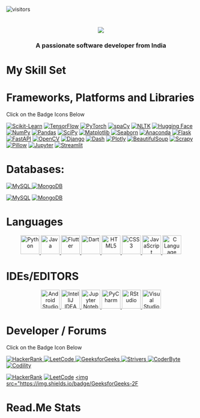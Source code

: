![visitors](https://visitor-badge.laobi.icu/badge?page_id=page.id)

<h1 align="center">
    <img src="https://readme-typing-svg.herokuapp.com/?font=Righteous&size=35&center=true&vCenter=true&width=500&height=70&duration=4000&lines=Hi+There!+👋;+I'm+Safwan+Nasir !;" />
</h1>

<h3 align="center">A passionate software developer from India</h3>
</div>
    
<!---
safwannasir49/safwannasir49 is a ✨ special ✨ repository because its `README.md` (this file) appears on your GitHub profile.
You can click the Preview link to take a look at your changes.
--->
# My Skill Set

# Frameworks, Platforms and Libraries
Click on the Badge Icons Below



<a href="https://scikit-learn.org/" target="_blank" rel="noopener noreferrer nofollow"><img src="https://skillicons.dev/icons?i=scikit-learn" alt="Scikit-Learn" /></a>
<a href="https://www.tensorflow.org/" target="_blank" rel="noopener noreferrer nofollow"><img src="https://skillicons.dev/icons?i=tensorflow" alt="TensorFlow" /></a>
<a href="https://pytorch.org/" target="_blank" rel="noopener noreferrer nofollow"><img src="https://skillicons.dev/icons?i=pytorch" alt="PyTorch" /></a>
<a href="https://spacy.io/" target="_blank" rel="noopener noreferrer nofollow"><img src="https://skillicons.dev/icons?i=spacy" alt="spaCy" /></a>
<a href="https://www.nltk.org/" target="_blank" rel="noopener noreferrer nofollow"><img src="https://skillicons.dev/icons?i=nltk" alt="NLTK" /></a>
<a href="https://huggingface.co/" target="_blank" rel="noopener noreferrer nofollow"><img src="https://skillicons.dev/icons?i=huggingface" alt="Hugging Face" /></a>
<a href="https://numpy.org/" target="_blank" rel="noopener noreferrer nofollow"><img src="https://skillicons.dev/icons?i=numpy" alt="NumPy" /></a>
<a href="https://pandas.pydata.org/" target="_blank" rel="noopener noreferrer nofollow"><img src="https://skillicons.dev/icons?i=pandas" alt="Pandas" /></a>
<a href="https://www.scipy.org/" target="_blank" rel="noopener noreferrer nofollow"><img src="https://skillicons.dev/icons?i=scipy" alt="SciPy" /></a>
<a href="https://matplotlib.org/" target="_blank" rel="noopener noreferrer nofollow"><img src="https://skillicons.dev/icons?i=matplotlib" alt="Matplotlib" /></a>
<a href="https://seaborn.pydata.org/" target="_blank" rel="noopener noreferrer nofollow"><img src="https://skillicons.dev/icons?i=seaborn" alt="Seaborn" /></a>
<a href="https://www.anaconda.com/" target="_blank" rel="noopener noreferrer nofollow"><img src="https://skillicons.dev/icons?i=anaconda" alt="Anaconda" /></a>
<a href="https://flask.palletsprojects.com/" target="_blank" rel="noopener noreferrer nofollow"><img src="https://skillicons.dev/icons?i=flask" alt="Flask" /></a>
<a href="https://fastapi.tiangolo.com/" target="_blank" rel="noopener noreferrer nofollow"><img src="https://skillicons.dev/icons?i=fastapi" alt="FastAPI" /></a>
<a href="https://opencv.org/" target="_blank" rel="noopener noreferrer nofollow"><img src="https://skillicons.dev/icons?i=opencv" alt="OpenCV" /></a>
<a href="https://www.djangoproject.com/" target="_blank" rel="noopener noreferrer nofollow"><img src="https://skillicons.dev/icons?i=django" alt="Django" /></a>
<a href="https://plotly.com/dash/" target="_blank" rel="noopener noreferrer nofollow"><img src="https://skillicons.dev/icons?i=dash" alt="Dash" /></a>
<a href="https://plotly.com/" target="_blank" rel="noopener noreferrer nofollow"><img src="https://skillicons.dev/icons?i=plotly" alt="Plotly" /></a>
<a href="https://www.crummy.com/software/BeautifulSoup/" target="_blank" rel="noopener noreferrer nofollow"><img src="https://skillicons.dev/icons?i=beautifulsoup" alt="BeautifulSoup" /></a>
<a href="https://scrapy.org/" target="_blank" rel="noopener noreferrer nofollow"><img src="https://skillicons.dev/icons?i=scrapy" alt="Scrapy" /></a>
<a href="https://python-pillow.org/" target="_blank" rel="noopener noreferrer nofollow"><img src="https://skillicons.dev/icons?i=pillow" alt="Pillow" /></a>
<a href="https://jupyter.org/" target="_blank" rel="noopener noreferrer nofollow"><img src="https://skillicons.dev/icons?i=jupyter" alt="Jupyter" /></a>
<a href="https://streamlit.io/" target="_blank" rel="noopener noreferrer nofollow"><img src="https://skillicons.dev/icons?i=streamlit" alt="Streamlit" /></a>



# Databases:

<a href="https://www.mysql.com/">
    <img src="https://img.shields.io/badge/MySQL-4479A1.svg?style=for-the-badge&logo=MySQL&logoColor=white" alt="MySQL" style="max-width: 100%;">
</a>
<a href="https://www.mongodb.com/">
    <img src="https://img.shields.io/badge/MongoDB-47A248.svg?style=for-the-badge&logo=MongoDB&logoColor=white" alt="MongoDB" style="max-width: 100%;">
</a>

<a href="https://www.mysql.com/" target="_blank" rel="noopener noreferrer nofollow"><img src="https://skillicons.dev/icons?i=mysql" alt="MySQL" /></a>
<a href="https://www.mongodb.com/" target="_blank" rel="noopener noreferrer nofollow"><img src="https://skillicons.dev/icons?i=mongodb" alt="MongoDB" /></a>

# Languages

<div align="center">
    <a href="https://www.python.org/" target="_blank" rel="noopener noreferrer nofollow">
        <img src="https://skillicons.dev/icons?i=python" alt="Python" style="width: 50px; height: 50px;"/>
    </a>
    <a href="https://www.java.com/" target="_blank" rel="noopener noreferrer nofollow">
        <img src="https://skillicons.dev/icons?i=java" alt="Java" style="width: 50px; height: 50px;"/>
    </a>
    <a href="https://flutter.dev/" target="_blank" rel="noopener noreferrer nofollow">
        <img src="https://skillicons.dev/icons?i=flutter" alt="Flutter" style="width: 50px; height: 50px;"/>
    </a>
    <a href="https://dart.dev/" target="_blank" rel="noopener noreferrer nofollow">
        <img src="https://skillicons.dev/icons?i=dart" alt="Dart" style="width: 50px; height: 50px;"/>
    </a>
    <a href="https://developer.mozilla.org/en-US/docs/Web/HTML" target="_blank" rel="noopener noreferrer nofollow">
        <img src="https://skillicons.dev/icons?i=html" alt="HTML5" style="width: 50px; height: 50px;"/>
    </a>
    <a href="https://developer.mozilla.org/en-US/docs/Web/CSS" target="_blank" rel="noopener noreferrer nofollow">
        <img src="https://skillicons.dev/icons?i=css" alt="CSS3" style="width: 50px; height: 50px;"/>
    </a>
    <a href="https://developer.mozilla.org/en-US/docs/Web/JavaScript" target="_blank" rel="noopener noreferrer nofollow">
        <img src="https://skillicons.dev/icons?i=javascript" alt="JavaScript" style="width: 50px; height: 50px;"/>
    </a>
    <a href="https://www.cprogramming.com/" target="_blank" rel="noopener noreferrer nofollow">
        <img src="https://skillicons.dev/icons?i=c" alt="C Language" style="width: 50px; height: 50px;"/>
    </a>
</div>


# IDEs/EDITORS

<div align="center">
    <a href="https://developer.android.com/studio" target="_blank" rel="noopener noreferrer nofollow">
        <img src="https://skillicons.dev/icons?i=androidstudio" alt="Android Studio" style="width: 50px; height: 50px;"/>
    </a>
    <a href="https://www.jetbrains.com/idea/" target="_blank" rel="noopener noreferrer nofollow">
        <img src="https://skillicons.dev/icons?i=idea" alt="IntelliJ IDEA" style="width: 50px; height: 50px;"/>
    </a>
    <a href="https://jupyter.org/" target="_blank" rel="noopener noreferrer nofollow">
        <img src="https://cdn.icon-icons.com/icons2/2667/PNG/512/jupyter_app_icon_161280.png" alt="Jupyter Notebook" style="width: 50px; height: 50px;"/>
    </a>
    <a href="https://www.jetbrains.com/pycharm/" target="_blank" rel="noopener noreferrer nofollow">
        <img src="https://skillicons.dev/icons?i=pycharm" alt="PyCharm" style="width: 50px; height: 50px;"/>
    </a>
    <a href="https://posit.co/download/rstudio-desktop/" target="_blank" rel="noopener noreferrer nofollow">
        <img src="https://skillicons.dev/icons?i=rstudio" alt="RStudio" style="width: 50px; height: 50px;"/>
    </a>
    <a href="https://code.visualstudio.com/" target="_blank" rel="noopener noreferrer nofollow">
        <img src="https://skillicons.dev/icons?i=vscode" alt="Visual Studio Code" style="width: 50px; height: 50px;"/>
    </a>
</div>


# Developer / Forums

Click on the Badge Icon Below

<a target="_blank" rel="noopener noreferrer nofollow" href="https://www.hackerrank.com/profile/safwannasir49">
    <img src="https://img.shields.io/badge/HackerRank-2EC866?style=for-the-badge&logo=hackerrank&logoColor=white" alt="HackerRank" />
</a>

<a target="_blank" rel="noopener noreferrer nofollow" href="https://leetcode.com/">
    <img src="https://img.shields.io/badge/LeetCode-FFA116?style=for-the-badge&logo=leetcode&logoColor=black" alt="LeetCode" />
</a>
<a target="_blank" rel="noopener noreferrer nofollow" href="https://www.geeksforgeeks.org/user/safwannasir49/?utm_source=geeksforgeeks&utm_medium=my_profile&utm_campaign=auth_user">
    <img src="https://img.shields.io/badge/GeeksforGeeks-0F9D58?style=for-the-badge&logo=geeksforgeeks&logoColor=white" alt="GeeksforGeeks" />
</a>
<a target="_blank" rel="noopener noreferrer nofollow" href="https://takeuforward.org/">
    <img src="https://img.shields.io/badge/Strivers-FF0000?style=for-the-badge&logo=strivers&logoColor=white" alt="Strivers" />
</a>
<a target="_blank" rel="noopener noreferrer nofollow" href="https://coderbyte.com/profile/safwannasir49">
    <img src="https://img.shields.io/badge/CoderByte-ADD8E6?style=for-the-badge&logo=coderbyte&logoColor=white" alt="CoderByte" />
</a>
<a target="_blank" rel="noopener noreferrer nofollow" href="https://app.codility.com/programmers/">
    <img src="https://img.shields.io/badge/Codility-black?style=for-the-badge" alt="Codility" />
</a>

<a href="https://www.hackerrank.com/" target="_blank" rel="noopener noreferrer nofollow"><img src="https://img.shields.io/badge/HackerRank-00EA64?style=for-the-badge&logo=hackerrank&logoColor=white" alt="HackerRank" /></a>
<a href="https://leetcode.com/" target="_blank" rel="noopener noreferrer nofollow"><img src="https://img.shields.io/badge/LeetCode-FFA116?style=for-the-badge&logo=leetcode&logoColor=white" alt="LeetCode" /></a>
<a href="https://www.geeksforgeeks.org/" target="_blank" rel="noopener noreferrer nofollow"><img src="https://img.shields.io/badge/GeeksforGeeks-2F


# Read.Me Stats











